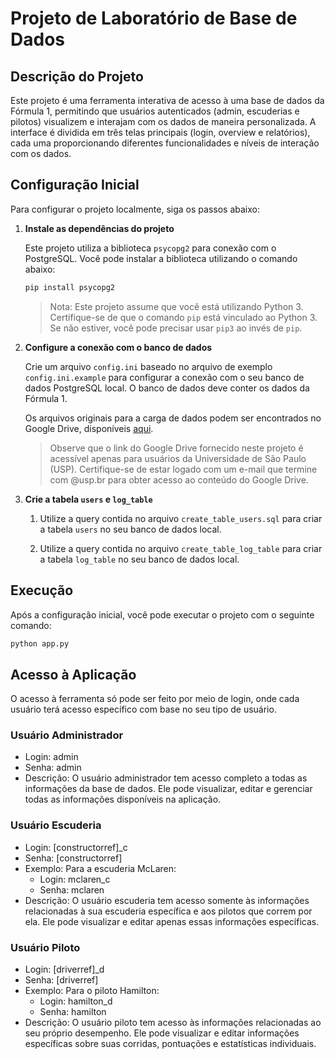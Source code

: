 # Projeto de Laboratório de Base de Dados

## Descrição do Projeto

Este projeto é uma ferramenta interativa de acesso à uma base de dados da Fórmula 1, permitindo que usuários autenticados (admin, escuderias e pilotos) visualizem e interajam com os dados de maneira personalizada. A interface é dividida em três telas principais (login, overview e relatórios), cada uma proporcionando diferentes funcionalidades e níveis de interação com os dados.

## Configuração Inicial

Para configurar o projeto localmente, siga os passos abaixo:

1. **Instale as dependências do projeto**

    Este projeto utiliza a biblioteca `psycopg2` para conexão com o PostgreSQL. Você pode instalar a biblioteca utilizando o comando abaixo:

    ```sh
    pip install psycopg2
    ```

    > Nota: Este projeto assume que você está utilizando Python 3. Certifique-se de que o comando `pip` está vinculado ao Python 3. Se não estiver, você pode precisar usar `pip3` ao invés de `pip`.

2. **Configure a conexão com o banco de dados**

    Crie um arquivo `config.ini` baseado no arquivo de exemplo `config.ini.example` para configurar a conexão com o seu banco de dados PostgreSQL local. O banco de dados deve conter os dados da Fórmula 1.

    Os arquivos originais para a carga de dados podem ser encontrados no Google Drive, disponíveis [aqui](https://drive.google.com/drive/folders/13TQKEhQbwXMtd1MJ_oYFplgu8ets4QsO?usp=sharing).

    > Observe que o link do Google Drive fornecido neste projeto é acessível apenas para usuários da Universidade de São Paulo (USP). Certifique-se de estar logado com um e-mail que termine com @usp.br para obter acesso ao conteúdo do Google Drive.

4. **Crie a tabela `users` e `log_table`**

    1. Utilize a query contida no arquivo `create_table_users.sql` para criar a tabela `users` no seu banco de dados local.

    2. Utilize a query contida no arquivo `create_table_log_table` para criar a tabela `log_table` no seu banco de dados local.

## Execução

Após a configuração inicial, você pode executar o projeto com o seguinte comando:

```sh
python app.py
```

## Acesso à Aplicação

O acesso à ferramenta só pode ser feito por meio de login, onde cada usuário terá acesso específico com base no seu tipo de usuário.

### Usuário Administrador

- Login: admin
- Senha: admin
- Descrição: O usuário administrador tem acesso completo a todas as informações da base de dados. Ele pode visualizar, editar e gerenciar todas as informações disponíveis na aplicação.

### Usuário Escuderia

- Login: [constructorref]_c
- Senha: [constructorref]
- Exemplo: Para a escuderia McLaren:
  - Login: mclaren_c
  - Senha: mclaren
- Descrição: O usuário escuderia tem acesso somente às informações relacionadas à sua escuderia específica e aos pilotos que correm por ela. Ele pode visualizar e editar apenas essas informações específicas.

### Usuário Piloto

- Login: [driverref]_d
- Senha: [driverref]
- Exemplo: Para o piloto Hamilton:
  - Login: hamilton_d
  - Senha: hamilton
- Descrição: O usuário piloto tem acesso às informações relacionadas ao seu próprio desempenho. Ele pode visualizar e editar informações específicas sobre suas corridas, pontuações e estatísticas individuais.
